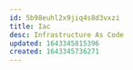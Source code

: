 ```yaml
---
id: 5b98euhl2x9jiq4s8d3vxzi
title: Iac
desc: Infrastructure As Code
updated: 1643345815396
created: 1643345736271
---
```



